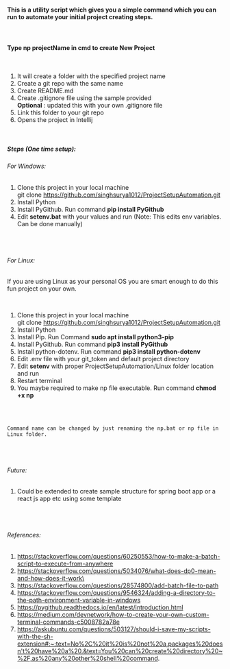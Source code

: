 #### This is a utility script which gives you a simple command which you can run to automate your initial project creating steps. 

<br>


#### Type **np projectName** in cmd to create New Project ####

<br>

1) It will create a folder with the specified project name 
2) Create a git repo with the same name 
3) Create README.md
4) Create .gitignore file using the sample provided <br>
    **Optional** : updated this with your own .gitignore file
3) Link this folder to your git repo
4) Opens the project in Intellij

<br>


##### Steps (One time setup):

###### For Windows:

1) Clone this project in your local machine <br>
	git clone https://github.com/singhsurya1012/ProjectSetupAutomation.git
2) Install Python
3) Install PyGithub. Run command **pip install PyGithub**
4) Edit **setenv.bat** with your values and run (Note: This edits env variables. Can be done manually)

<br><br>



###### For Linux:

If you are using Linux as your personal OS you are smart enough to do this fun project on your own.

<br>

1) Clone this project in your local machine <br>
	git clone https://github.com/singhsurya1012/ProjectSetupAutomation.git
2) Install Python
3) Install Pip. Run Command **sudo apt install python3-pip**
4) Install PyGithub. Run command **pip3 install PyGithub**
5) Install python-dotenv. Run command **pip3 install python-dotenv**
6) Edit .env file with your git_token and default project directory
7) Edit **setenv** with proper ProjectSetupAutomation/Linux folder location and run
8) Restart terminal
9) You maybe required to make np file executable.
Run command **chmod +x np**


<br><br>

   	Command name can be changed by just renaming the np.bat or np file in Linux folder.

<br><br>

###### Future: 

1) Could be extended to create sample structure for spring boot app or a react js app etc using some template

<br><br>

###### References:

1) https://stackoverflow.com/questions/60250553/how-to-make-a-batch-script-to-execute-from-anywhere
2) https://stackoverflow.com/questions/5034076/what-does-dp0-mean-and-how-does-it-work\
3) https://stackoverflow.com/questions/28574800/add-batch-file-to-path
4) https://stackoverflow.com/questions/9546324/adding-a-directory-to-the-path-environment-variable-in-windows
5) https://pygithub.readthedocs.io/en/latest/introduction.html
6) https://medium.com/devnetwork/how-to-create-your-own-custom-terminal-commands-c5008782a78e
7) https://askubuntu.com/questions/503127/should-i-save-my-scripts-with-the-sh-extension#:~:text=No%2C%20it%20is%20not%20a,packages%20doesn't%20have%20a%20.&text=You%20can%20create%20directory%20~%2F,as%20any%20other%20shell%20command.
